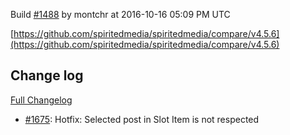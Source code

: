 Build [#1488](https://circleci.com/gh/spiritedmedia/spiritedmedia/1488) by montchr at 2016-10-16 05:09 PM UTC

[https://github.com/spiritedmedia/spiritedmedia/compare/v4.5.6](https://github.com/spiritedmedia/spiritedmedia/compare/v4.5.6)
## Change log
[Full Changelog](https://github.com/spiritedmedia/spiritedmedia/compare/v4.5.5...v4.5.6)

 - [#1675](https://github.com/spiritedmedia/spiritedmedia/pull/1675): Hotfix: Selected post in Slot Item is not respected
